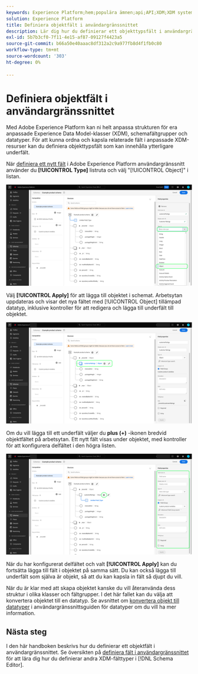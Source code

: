 ```yaml
---
keywords: Experience Platform;hem;populära ämnen;api;API;XDM;XDM system;experience data model;data model;ui;workspace;object;field;
solution: Experience Platform
title: Definiera objektfält i användargränssnittet
description: Lär dig hur du definierar ett objekttypsfält i användargränssnittet i Experience Platform.
exl-id: 5b7b3cf0-7f11-4e15-af87-09127f4423a5
source-git-commit: b66a50e40aaac8df312a2c9a977fb8d4f1fb0c80
workflow-type: tm+mt
source-wordcount: '303'
ht-degree: 0%

---
```


# Definiera objektfält i användargränssnittet

Med Adobe Experience Platform kan ni helt anpassa strukturen för era anpassade Experience Data Model-klasser (XDM), schemafältgrupper och datatyper. För att kunna ordna och kapsla relaterade fält i anpassade XDM-resurser kan du definiera objekttypsfält som kan innehålla ytterligare underfält.

När [definiera ett nytt fält](./overview.md#define) i Adobe Experience Platform användargränssnitt använder du **[!UICONTROL Type]** listruta och välj &quot;[!UICONTROL Object]&quot; i listan.

![](../../images/ui/fields/special/object.png)

Välj **[!UICONTROL Apply]** för att lägga till objektet i schemat. Arbetsytan uppdateras och visar det nya fältet med [!UICONTROL Object] tillämpad datatyp, inklusive kontroller för att redigera och lägga till underfält till objektet.

![](../../images/ui/fields/special/object-applied.png)

Om du vill lägga till ett underfält väljer du **plus (+)** -ikonen bredvid objektfältet på arbetsytan. Ett nytt fält visas under objektet, med kontroller för att konfigurera delfältet i den högra listen.

![](../../images/ui/fields/special/object-add-field.png)

När du har konfigurerat delfältet och valt **[!UICONTROL Apply]** kan du fortsätta lägga till fält i objektet på samma sätt. Du kan också lägga till underfält som själva är objekt, så att du kan kapsla in fält så djupt du vill.

När du är klar med att skapa objektet kanske du vill återanvända dess struktur i olika klasser och fältgrupper. I det här fallet kan du välja att konvertera objektet till en datatyp. Se avsnittet om [konvertera objekt till datatyper](../resources/data-types.md#convert) i användargränssnittsguiden för datatyper om du vill ha mer information.

## Nästa steg

I den här handboken beskrivs hur du definierar ett objektfält i användargränssnittet. Se översikten på [definiera fält i användargränssnittet](./overview.md#special) för att lära dig hur du definierar andra XDM-fälttyper i [!DNL Schema Editor].

